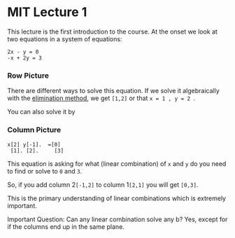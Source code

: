 # MIT Lecture 1

This lecture is the first introduction to the course. At the onset we look at two equations in a system of equations:

```
2x - y = 0
-x + 2y = 3

```
### Row Picture


There are different ways to solve this equation. If we solve it algebraically with the [elimination method](https://www.khanacademy.org/math/algebra/systems-of-linear-equations/modal/v/identifying-equivalent-systems-of-equations), we get ```[1,2]``` or that ```x = 1 , y = 2 ```.

You can also solve it by 


### Column Picture

```
x[2] y[-1].  =[0]
 [1]. [2].     [3]

```

This equation is asking for what (linear combination) of ```x``` and ```y``` do you need to find or solve to  ```0``` and ```3```.


So, if you add column 2```[-1,2]``` to column 1```[2,1]``` you will get ```[0,3]```. 

This is the primary understanding of linear combinations which is extremely important.

Important Question: Can any linear combination solve any b? Yes, except for if the columns end up in the same plane.